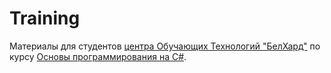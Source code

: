 Training
========

Материалы для студентов [центра Обучающих Технологий "БелХард"](http://tc.belhard.com) по курсу [Основы программирования на C#](http://www.tc.belhard.com/courselist/kursy-C-sharp.php).
